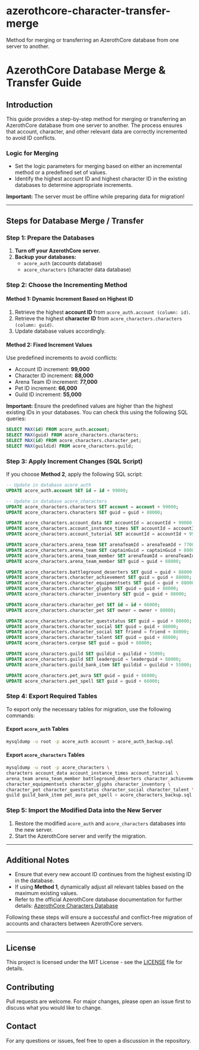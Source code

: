 # azerothcore-character-transfer-merge
Method for merging or transferring an AzerothCore database from one server to another.


# AzerothCore Database Merge & Transfer Guide

## Introduction
This guide provides a step-by-step method for merging or transferring an AzerothCore database from one server to another. The process ensures that account, character, and other relevant data are correctly incremented to avoid ID conflicts. 

### Logic for Merging
- Set the logic parameters for merging based on either an incremental method or a predefined set of values.
- Identify the highest account ID and highest character ID in the existing databases to determine appropriate increments.

**Important:** The server must be offline while preparing data for migration!

---

## Steps for Database Merge / Transfer

### Step 1: Prepare the Databases
1. **Turn off your AzerothCore server.**
2. **Backup your databases:**
   - `acore_auth` (accounts database)
   - `acore_characters` (character data database)

### Step 2: Choose the Incrementing Method

#### **Method 1: Dynamic Increment Based on Highest ID**
1. Retrieve the highest **account ID** from `acore_auth.account (column: id)`.
2. Retrieve the highest **character ID** from `acore_characters.characters (column: guid)`.
3. Update database values accordingly.

#### **Method 2: Fixed Increment Values**
Use predefined increments to avoid conflicts:
- Account ID increment: **99,000**
- Character ID increment: **88,000**
- Arena Team ID increment: **77,000**
- Pet ID increment: **66,000**
- Guild ID increment: **55,000**

**Important:** Ensure the predefined values are higher than the highest existing IDs in your databases. You can check this using the following SQL queries:
```sql
SELECT MAX(id) FROM acore_auth.account;
SELECT MAX(guid) FROM acore_characters.characters;
SELECT MAX(id) FROM acore_characters.character_pet;
SELECT MAX(guildid) FROM acore_characters.guild;
```

### Step 3: Apply Increment Changes (SQL Script)
If you choose **Method 2**, apply the following SQL script:

```sql
-- Update in database acore_auth
UPDATE acore_auth.account SET id = id + 99000;

-- Update in database acore_characters
UPDATE acore_characters.characters SET account = account + 99000;
UPDATE acore_characters.characters SET guid = guid + 88000;

UPDATE acore_characters.account_data SET accountId = accountId + 99000;
UPDATE acore_characters.account_instance_times SET accountId = accountId + 99000;
UPDATE acore_characters.account_tutorial SET accountId = accountId + 99000;

UPDATE acore_characters.arena_team SET arenaTeamId = arenaTeamId + 77000;
UPDATE acore_characters.arena_team SET captainGuid = captainGuid + 88000;
UPDATE acore_characters.arena_team_member SET arenaTeamId = arenaTeamId + 77000;
UPDATE acore_characters.arena_team_member SET guid = guid + 88000;

UPDATE acore_characters.battleground_deserters SET guid = guid + 88000;
UPDATE acore_characters.character_achievement SET guid = guid + 88000;
UPDATE acore_characters.character_equipmentsets SET guid = guid + 88000;
UPDATE acore_characters.character_glyphs SET guid = guid + 88000;
UPDATE acore_characters.character_inventory SET guid = guid + 88000;

UPDATE acore_characters.character_pet SET id = id + 66000;
UPDATE acore_characters.character_pet SET owner = owner + 88000;

UPDATE acore_characters.character_queststatus SET guid = guid + 88000;
UPDATE acore_characters.character_social SET guid = guid + 88000;
UPDATE acore_characters.character_social SET friend = friend + 88000;
UPDATE acore_characters.character_talent SET guid = guid + 88000;
UPDATE acore_characters.corpse SET guid = guid + 88000;

UPDATE acore_characters.guild SET guildid = guildid + 55000;
UPDATE acore_characters.guild SET leaderguid = leaderguid + 88000;
UPDATE acore_characters.guild_bank_item SET guildid = guildid + 55000;

UPDATE acore_characters.pet_aura SET guid = guid + 66000;
UPDATE acore_characters.pet_spell SET guid = guid + 66000;
```

### Step 4: Export Required Tables
To export only the necessary tables for migration, use the following commands:

#### Export `acore_auth` Tables
```sh
mysqldump -u root -p acore_auth account > acore_auth_backup.sql
```

#### Export `acore_characters` Tables
```sh
mysqldump -u root -p acore_characters \
characters account_data account_instance_times account_tutorial \
arena_team arena_team_member battleground_deserters character_achievement \
character_equipmentsets character_glyphs character_inventory \
character_pet character_queststatus character_social character_talent \
guild guild_bank_item pet_aura pet_spell > acore_characters_backup.sql
```

### Step 5: Import the Modified Data into the New Server
1. Restore the modified `acore_auth` and `acore_characters` databases into the new server.
2. Start the AzerothCore server and verify the migration.

---

## Additional Notes
- Ensure that every new account ID continues from the highest existing ID in the database.
- If using **Method 1**, dynamically adjust all relevant tables based on the maximum existing values.
- Refer to the official AzerothCore database documentation for further details: [AzerothCore Characters Database](https://www.azerothcore.org/wiki/characters)

Following these steps will ensure a successful and conflict-free migration of accounts and characters between AzerothCore servers.

---

## License
This project is licensed under the MIT License - see the [LICENSE](LICENSE) file for details.

## Contributing
Pull requests are welcome. For major changes, please open an issue first to discuss what you would like to change.

## Contact
For any questions or issues, feel free to open a discussion in the repository.

